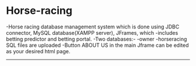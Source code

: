 # Horse-racing
-Horse racing database management system which is done using JDBC connector, MySQL database(XAMPP server), JFrames, which 
-includes betting predictor and betting portal.
-Two databases:-
-owner
-horseracing
SQL files are uploaded
-Button ABOUT US in the main Jframe can be edited as your desired html page.

-----------------------------------------------------------------------------------------------------------------------------
